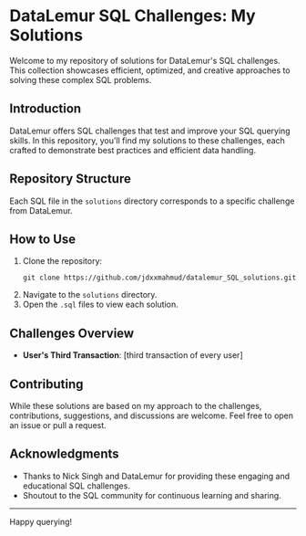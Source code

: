 # DataLemur SQL Challenges: My Solutions

Welcome to my repository of solutions for DataLemur's SQL challenges. This collection showcases efficient, optimized, and creative approaches to solving these complex SQL problems.

## Introduction

DataLemur offers SQL challenges that test and improve your SQL querying skills. In this repository, you'll find my solutions to these challenges, each crafted to demonstrate best practices and efficient data handling.

## Repository Structure


Each SQL file in the `solutions` directory corresponds to a specific challenge from DataLemur.

## How to Use

1. Clone the repository:
   ```
   git clone https://github.com/jdxxmahmud/datalemur_SQL_solutions.git
   ```
2. Navigate to the `solutions` directory.
3. Open the `.sql` files to view each solution.

## Challenges Overview

- **User's Third Transaction**: [third transaction of every user]

## Contributing

While these solutions are based on my approach to the challenges, contributions, suggestions, and discussions are welcome. Feel free to open an issue or pull a request.


## Acknowledgments

- Thanks to Nick Singh and DataLemur for providing these engaging and educational SQL challenges.
- Shoutout to the SQL community for continuous learning and sharing.

---

Happy querying!
